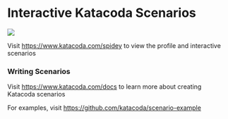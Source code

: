 # Interactive Katacoda Scenarios

[![](http://shields.katacoda.com/katacoda/spidey/count.svg)](https://www.katacoda.com/spidey "Get your profile on Katacoda.com")

Visit https://www.katacoda.com/spidey to view the profile and interactive scenarios

### Writing Scenarios
Visit https://www.katacoda.com/docs to learn more about creating Katacoda scenarios

For examples, visit https://github.com/katacoda/scenario-example
